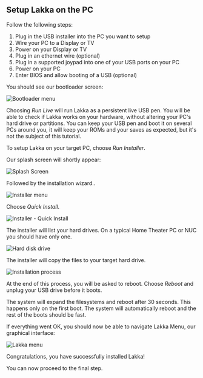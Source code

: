 ## Setup Lakka on the PC

Follow the following steps:

1.  Plug in the USB installer into the PC you want to setup
2.  Wire your PC to a Display or TV
3.  Power on your Display or TV
4.  Plug in an ethernet wire (optional)
5.  Plug in a supported joypad into one of your USB ports on your PC
6.  Power on your PC
7.  Enter BIOS and allow booting of a USB (optional)

You should see our bootloader screen:

![Bootloader menu](/images/syslinux.png)

Choosing *Run Live* will run Lakka as a persistent live USB pen. You will be able to check if Lakka works on your hardware, without altering your PC's hard drive or partitions. You can keep your USB pen and boot it on several PCs around you, it will keep your ROMs and your saves as expected, but it's not the subject of this tutorial.

To setup Lakka on your target PC, choose *Run Installer*.

Our splash screen will shortly appear:

![Splash Screen](/images/splash.png)

Followed by the installation wizard..

![Installer menu](/images/installer1.png)

Choose *Quick Install*.

![Installer - Quick Install](/images/installer2.png)

The installer will list your hard drives. On a typical Home Theater PC or NUC you should have only one.

![Hard disk drive](/images/installer3.png)

The installer will copy the files to your target hard drive.

![Installation process](/images/installer4.png)

At the end of this process, you will be asked to reboot. Choose *Reboot* and unplug your USB drive before it boots.

The system will expand the filesystems and reboot after 30 seconds. This happens only on the first boot. The system will automatically reboot and the rest of the boots should be fast.

If everything went OK, you should now be able to navigate Lakka Menu, our graphical interface:

![Lakka menu](/images/lakkamenu.png)

Congratulations, you have successfully installed Lakka!

You can now proceed to the final step.
